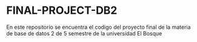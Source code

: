# FINAL-PROJECT-DB2
En este repositorio se encuentra el codigo del proyecto final de la materia de base de datos 2 de 5 semestre de la universidad El Bosque 
